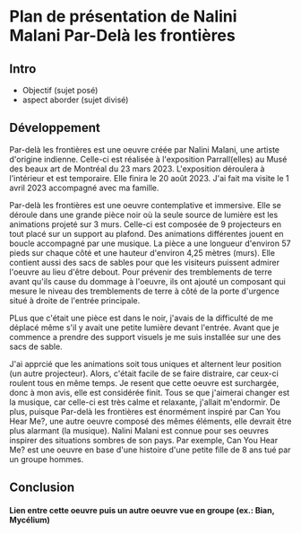 # Plan de présentation de Nalini Malani Par-Delà les frontières

## Intro

- Objectif (sujet posé)
- aspect aborder (sujet divisé)

## Développement

Par-delà les frontières est une oeuvre créée par Nalini Malani, une artiste d'origine indienne. Celle-ci est réalisée à l'exposition Parrall(elles) au Musé des beaux art de Montréal du 23 mars 2023. L'exposition déroulera à l'intérieur et est temporaire. Elle finira le 20 août 2023. J'ai fait ma visite le 1 avril 2023 accompagné avec ma famille.

Par-delà les frontières est une oeuvre contemplative et immersive. Elle se déroule dans une grande pièce noir où la seule source de lumière est les animations projeté sur 3 murs. Celle-ci est composée de 9 projecteurs en tout placé sur un support au plafond. Des animations différentes jouent en boucle accompagné par une musique. La pièce a une longueur d'environ 57 pieds sur chaque côté et une hauteur d'environ 4,25 mètres (murs). Elle contient aussi des sacs de sables pour que les visiteurs puissent admirer l'oeuvre au lieu d'être debout. Pour prévenir des tremblements de terre avant qu'ils cause du dommage à l'oeuvre, ils ont ajouté un composant qui mesure le niveau des tremblements de terre à côté de la porte d'urgence situé à droite de l'entrée principale.

PLus que c'était une pièce est dans le noir, j'avais de la difficulté de me déplacé même s'il y avait une petite lumière devant l'entrée. Avant que je commence a prendre des support visuels je me suis installée sur une des sacs de sable.

J'ai apprcié que les animations soit tous uniques et alternent leur position (un autre projecteur). Alors, c'était facile de se faire distraire, car ceux-ci roulent tous en même temps. Je resent que cette oeuvre est surchargée, donc à mon avis, elle est considérée finit. Tous se que j'aimerai changer est la musique, car celle-ci est très calme et relaxante, j'allait m'endormir. De plus, puisque Par-delà les frontières est énormément inspiré par Can You Hear Me?, une autre oeuvre composé des mêmes éléments, elle devrait être plus alarmant (la musique). Nalini Malani est connue pour ses oeuvres inspirer des situations sombres de son pays. Par exemple, Can You Hear Me? est une oeuvre en base d'une histoire d'une petite fille de 8 ans tué par un groupe hommes.

## Conclusion


#### Lien entre cette oeuvre puis un autre oeuvre vue en groupe (ex.: Bian, Mycélium)
